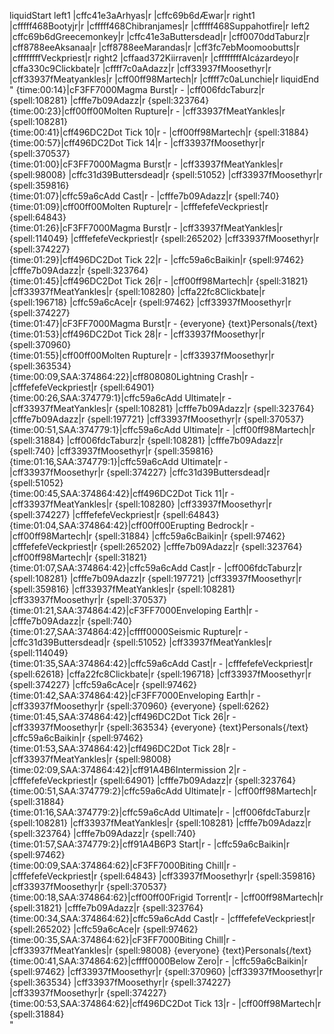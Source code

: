 liquidStart
left1 |cffc41e3aArhyas|r |cffc69b6dÆwar|r 
right1 |cfffff468Bootyjr|r |cfffff468Chibranjames|r |cfffff468Suppahotfire|r 
left2 |cffc69b6dGreecemonkey|r |cffc41e3aButtersdead|r |cff0070ddTaburz|r |cff8788eeAksanaa|r |cff8788eeMarandas|r |cff3fc7ebMoomoobutts|r |cffffffffVeckpriest|r 
right2 |cffaad372Kiirraven|r |cffffffffAlcázardeyo|r |cffa330c9Clickbate|r |cffff7c0aAdazz|r |cff33937fMoosethyr|r |cff33937fMeatyankles|r |cff00ff98Martech|r |cffff7c0aLunchie|r 
liquidEnd
"
{time:00:14}|cF3FF7000Magma Burst|r - |cff006fdcTaburz|r {spell:108281}  |cfffe7b09Adazz|r {spell:323764}  
{time:00:23}|cff00ff00Molten Rupture|r - |cff33937fMeatYankles|r {spell:108281}  
{time:00:41}|cff496DC2Dot Tick 10|r - |cff00ff98Martech|r {spell:31884}  
{time:00:57}|cff496DC2Dot Tick 14|r - |cff33937fMoosethyr|r {spell:370537}  
{time:01:00}|cF3FF7000Magma Burst|r - |cff33937fMeatYankles|r {spell:98008}  |cffc31d39Buttersdead|r {spell:51052}  |cff33937fMoosethyr|r {spell:359816}  
{time:01:07}|cffc59a6cAdd Cast|r - |cfffe7b09Adazz|r {spell:740}  
{time:01:09}|cff00ff00Molten Rupture|r - |cfffefefeVeckpriest|r {spell:64843}  
{time:01:26}|cF3FF7000Magma Burst|r - |cff33937fMeatYankles|r {spell:114049}  |cfffefefeVeckpriest|r {spell:265202}  |cff33937fMoosethyr|r {spell:374227}  
{time:01:29}|cff496DC2Dot Tick 22|r - |cffc59a6cBaikin|r {spell:97462}  |cfffe7b09Adazz|r {spell:323764}  
{time:01:45}|cff496DC2Dot Tick 26|r - |cff00ff98Martech|r {spell:31821}  |cff33937fMeatYankles|r {spell:108280}  |cffa22fc8Clickbate|r {spell:196718}  |cffc59a6cAce|r {spell:97462}  |cff33937fMoosethyr|r {spell:374227}  
{time:01:47}|cF3FF7000Magma Burst|r - {everyone} {text}Personals{/text}  
{time:01:53}|cff496DC2Dot Tick 28|r - |cff33937fMoosethyr|r {spell:370960}  
{time:01:55}|cff00ff00Molten Rupture|r - |cff33937fMoosethyr|r {spell:363534}  
{time:00:09,SAA:374864:22}|cff808080Lightning Crash|r - |cfffefefeVeckpriest|r {spell:64901}  
{time:00:26,SAA:374779:1}|cffc59a6cAdd Ultimate|r - |cff33937fMeatYankles|r {spell:108281}  |cfffe7b09Adazz|r {spell:323764}  |cfffe7b09Adazz|r {spell:197721}  |cff33937fMoosethyr|r {spell:370537}  
{time:00:51,SAA:374779:1}|cffc59a6cAdd Ultimate|r - |cff00ff98Martech|r {spell:31884}  |cff006fdcTaburz|r {spell:108281}  |cfffe7b09Adazz|r {spell:740}  |cff33937fMoosethyr|r {spell:359816}  
{time:01:16,SAA:374779:1}|cffc59a6cAdd Ultimate|r - |cff33937fMoosethyr|r {spell:374227}  |cffc31d39Buttersdead|r {spell:51052}  
{time:00:45,SAA:374864:42}|cff496DC2Dot Tick 11|r - |cff33937fMeatYankles|r {spell:108280}  |cff33937fMoosethyr|r {spell:374227}  |cfffefefeVeckpriest|r {spell:64843}  
{time:01:04,SAA:374864:42}|cff00ff00Erupting Bedrock|r - |cff00ff98Martech|r {spell:31884}  |cffc59a6cBaikin|r {spell:97462}  |cfffefefeVeckpriest|r {spell:265202}  |cfffe7b09Adazz|r {spell:323764}  |cff00ff98Martech|r {spell:31821}  
{time:01:07,SAA:374864:42}|cffc59a6cAdd Cast|r - |cff006fdcTaburz|r {spell:108281}  |cfffe7b09Adazz|r {spell:197721}  |cff33937fMoosethyr|r {spell:359816}  |cff33937fMeatYankles|r {spell:108281}  |cff33937fMoosethyr|r {spell:370537}  
{time:01:21,SAA:374864:42}|cF3FF7000Enveloping Earth|r - |cfffe7b09Adazz|r {spell:740}  
{time:01:27,SAA:374864:42}|cffff0000Seismic Rupture|r - |cffc31d39Buttersdead|r {spell:51052}  |cff33937fMeatYankles|r {spell:114049}  
{time:01:35,SAA:374864:42}|cffc59a6cAdd Cast|r - |cfffefefeVeckpriest|r {spell:62618}  |cffa22fc8Clickbate|r {spell:196718}  |cff33937fMoosethyr|r {spell:374227}  |cffc59a6cAce|r {spell:97462}  
{time:01:42,SAA:374864:42}|cF3FF7000Enveloping Earth|r - |cff33937fMoosethyr|r {spell:370960}  {everyone} {spell:6262}  
{time:01:45,SAA:374864:42}|cff496DC2Dot Tick 26|r - |cff33937fMoosethyr|r {spell:363534}  {everyone} {text}Personals{/text}  |cffc59a6cBaikin|r {spell:97462}  
{time:01:53,SAA:374864:42}|cff496DC2Dot Tick 28|r - |cff33937fMeatYankles|r {spell:98008}  
{time:02:09,SAA:374864:42}|cff91A4B6Intermission 2|r - |cfffefefeVeckpriest|r {spell:64901}  |cfffe7b09Adazz|r {spell:323764}  
{time:00:51,SAA:374779:2}|cffc59a6cAdd Ultimate|r - |cff00ff98Martech|r {spell:31884}  
{time:01:16,SAA:374779:2}|cffc59a6cAdd Ultimate|r - |cff006fdcTaburz|r {spell:108281}  |cff33937fMeatYankles|r {spell:108281}  |cfffe7b09Adazz|r {spell:323764}  |cfffe7b09Adazz|r {spell:740}  
{time:01:57,SAA:374779:2}|cff91A4B6P3 Start|r - |cffc59a6cBaikin|r {spell:97462}  
{time:00:09,SAA:374864:62}|cF3FF7000Biting Chill|r - |cfffefefeVeckpriest|r {spell:64843}  |cff33937fMoosethyr|r {spell:359816}  |cff33937fMoosethyr|r {spell:370537}  
{time:00:18,SAA:374864:62}|cff00ff00Frigid Torrent|r - |cff00ff98Martech|r {spell:31821}  |cfffe7b09Adazz|r {spell:323764}  
{time:00:34,SAA:374864:62}|cffc59a6cAdd Cast|r - |cfffefefeVeckpriest|r {spell:265202}  |cffc59a6cAce|r {spell:97462}  
{time:00:35,SAA:374864:62}|cF3FF7000Biting Chill|r - |cff33937fMeatYankles|r {spell:98008}  {everyone} {text}Personals{/text}  
{time:00:41,SAA:374864:62}|cffff0000Below Zero|r - |cffc59a6cBaikin|r {spell:97462}  |cff33937fMoosethyr|r {spell:370960}  |cff33937fMoosethyr|r {spell:363534}  |cff33937fMoosethyr|r {spell:374227}  |cff33937fMoosethyr|r {spell:374227}  
{time:00:53,SAA:374864:62}|cff496DC2Dot Tick 13|r - |cff00ff98Martech|r {spell:31884}  
"